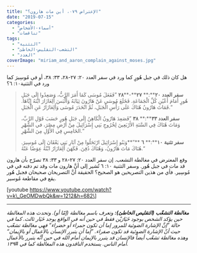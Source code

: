 ```yaml
---
title: "الإعتراض ٠٧٩، أين مات هارون؟"
date: "2019-07-15"
categories: 
  - "أسماء-الأشخاص"
  - "تناقضات"
tags: 
  - "التثنية"
  - "التشعب-التقليص-الخاطئ"
  - "العدد"
coverImage: "miriam_and_aaron_complain_against_moses.jpg"
---
```


هل كان ذلك في جبل هُورٍ كما ورد في سفر العدد ٢٠: ٢٧\-٢٨، ٣٣: ٣٨، أو في مُوسِيرَ كما ورد في التثنية١٠: ٦؟

> **سفر العدد** **٢٠****:** **٢٧****\-****٢٨** ”فَفَعَلَ مُوسَى كَمَا أَمَرَ الرَّبُّ، وَصَعِدُوا إِلَى جَبَلِ هُورٍ أَمَامَ أَعْيُنِ كُلِّ الْجَمَاعَةِ. فَخَلَعَ مُوسَى عَنْ هَارُونَ ثِيَابَهُ وَأَلْبَسَ أَلِعَازَارَ ابْنَهُ إِيَّاهَا. فَمَاتَ هَارُونُ هُنَاكَ عَلَى رَأْسِ الْجَبَلِ، ثُمَّ انْحَدَرَ مُوسَى وَأَلِعَازَارُ عَنِ الْجَبَلِ.“
> 
> **سفر العدد ٣٣****:** **٣٨** ”فَصَعِدَ هَارُونُ الْكَاهِنُ إِلَى جَبَلِ هُورٍ حَسَبَ قَوْلِ الرَّبِّ، وَمَاتَ هُنَاكَ فِي السَّنَةِ الأَرْبَعِينَ لِخُرُوجِ بَنِي إِسْرَائِيلَ مِنْ أَرْضِ مِصْرَ، في الشَّهْرِ الخَامِسِ فِي الأَوَّلِ مِنَ الشَّهْرِ.“ 
> 
> **سفر تثنية** **١٠****:** **٦** **”**وَبَنُو إِسْرَائِيلَ ارْتَحَلُوا مِنْ آبَارِ بَنِي يَعْقَانَ إِلَى مُوسِيرَ. هُنَاكَ مَاتَ هَارُونُ، وَهُنَاكَ دُفِنَ. فَكَهَنَ أَلِعَازَارُ ابْنُهُ عِوَضًا عَنْهُ.“

وقع المعترض في مغالطة التشعب. إن سفر العدد ٢٠: ٢٧\-٢٨ و ٣٣: ٣٨ تصرّح بأن هارون قد مات في جبل هُور. وسفر التثنية ١٠: ٦ تُشير إلى أنَّ هارون مات وقد تم دفنه في في مُوسِير. فأي من هذين التصريحين هو الصحيح؟ الحقيقة أنَّ التصريحان صحيحان فجبل هُور يقع في مقاطعة مُوسير.

\[youtube https://www.youtube.com/watch?v=k\_GeOMDwbQk&w=1212&h=682\]

* * *

_**مغالطة** **التشعّب** **(****التقليص** **الخاطئ****):** وتعرف باسم مغالطة (إمّا أو). وتحدث هذه المغالطة حين يؤكد الشخص بوجود خَيَارَيْن فقط في حين أنه في الواقع يوجد خَيَار ثالث. كما في حالة ”إنَّ الإشارة الضوئية للمرور إما أن تكون حمراء أو خضراء“ فهي مغالطة تشعّب حيث أنّ الإشارة الضوئية قد تكون صفراء. ”إما أن يتبرر الإنسان بالأعمال أو بالإيمان“ وهذه مغالطة تشعّب أيضاً فالإنسان قد يتبرر بالإيمان أمام الله في حين أنَّه يتبرر بالأعمال أمام الناس. يستخدم الناقدون هذه المغالطة كما في #١٣٩._
